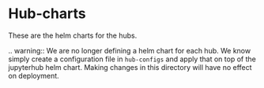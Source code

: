 # Hub-charts

These are the helm charts for the hubs.

.. warning::
    We are no longer defining a helm chart for each hub. We know simply create
    a configuration file in `hub-configs` and apply that on top of the
    jupyterhub helm chart. Making changes in this directory will have no
    effect on deployment.
